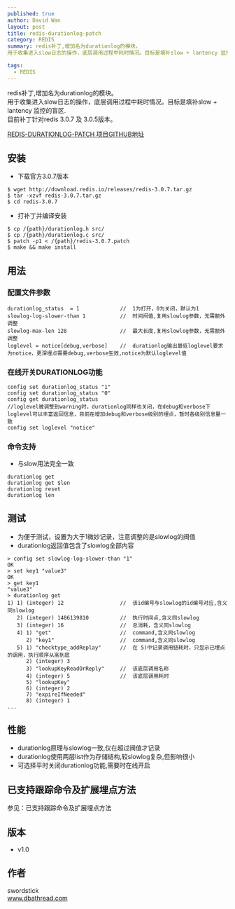 ```yaml
---
published: true
author: David Wan
layout: post
title: redis-durationlog-patch
category: REDIS
summary: redis补丁,增加名为durationlog的模块。
用于收集进入slow日志的操作，底层调用过程中耗时情况。目标是填补slow + lantency 监控的盲区.目前补丁针对redis 3.0.7 及 3.0.5版本。

tags:
  - REDIS
---
```


redis补丁,增加名为durationlog的模块。<br>
用于收集进入slow日志的操作，底层调用过程中耗时情况。目标是填补slow + lantency 监控的盲区.<br>
目前补丁针对redis 3.0.7 及 3.0.5版本。

[REDIS-DURATIONLOG-PATCH 项目GITHUB地址][1]


## 安装


* 下载官方3.0.7版本

```
$ wget http://download.redis.io/releases/redis-3.0.7.tar.gz
$ tar -xzvf redis-3.0.7.tar.gz
$ cd redis-3.0.7
```

* 打补丁并编译安装

```
$ cp /{path}/durationlog.h src/
$ cp /{path}/durationlog.c src/
$ patch -p1 < /{path}/redis-3.0.7.patch
$ make && make install
```


## 用法

### 配置文件参数

```
durationlog_status  = 1				//	1为打开，0为关闭，默认为1
slowlog-log-slower-than 1			//	时间阀值,复用slowlog参数，无需额外调整
slowlog-max-len 128					//	最大长度,复用slowlog参数，无需额外调整
loglevel = notice[debug,verbose]	//  durationlog输出最低loglevel要求为notice，更深埋点需要debug,verbose生效,notice为默认loglevel值
```

### 在线开关DURATIONLOG功能

```
config set durationlog_status "1"	
config set durationlog_status "0"	
config get durationlog_status
//loglevel被调整到warning时，durationlog同样也关闭，在debug和verbose下loglevel可以丰富返回信息，目前在增加debug和verbose级别的埋点，暂时各级别信息量一致
config set loglevel "notice"
```


### 命令支持

* 与slow用法完全一致

```
durationlog get 
durationlog get $len
durationlog reset
durationlog len

```

## 测试

* 为便于测试，设置为大于1微妙记录，注意调整的是slowlog的阀值
* durationlog返回值包含了slowlog全部内容

```
> config set slowlog-log-slower-than "1"
OK
> set key1 "value3"
OK
> get key1
"value3"
> durationlog get
1) 1) (integer) 12					//	该id编号与slowlog的id编号对应,含义同slowlog
   2) (integer) 1486139810			//	执行时间点,含义同slowlog
   3) (integer) 16					//	总消耗，含义同slowlog
   4) 1) "get"						//	command,含义同slowlog
      2) "key1"						//	command,含义同slowlog
   5) 1) "checktype_addReplay"		//	在 5)中记录调用链耗时，只显示已埋点的调用，执行顺序从高到底
      2) (integer) 3
      3) "lookupKeyReadOrReply"		//	该底层调用名称
      4) (integer) 5				//	该底层调用耗时
      5) "lookupKey"
      6) (integer) 2
      7) "expireIfNeeded"
      8) (integer) 1
...
```

## 性能

* durationlog原理与slowlog一致,仅在超过阀值才记录
* durationlog使用两层list作为存储结构,较slowlog复杂,但影响很小
* 可选择平时关闭durationlog功能,需要时在线开启

## 已支持跟踪命令及扩展埋点方法

参见：已支持跟踪命令及扩展埋点方法

## 版本

* v1.0

## 作者

swordstick<br>
www.dbathread.com

[1]:https://github.com/swordstick/redis-durationlog-patch